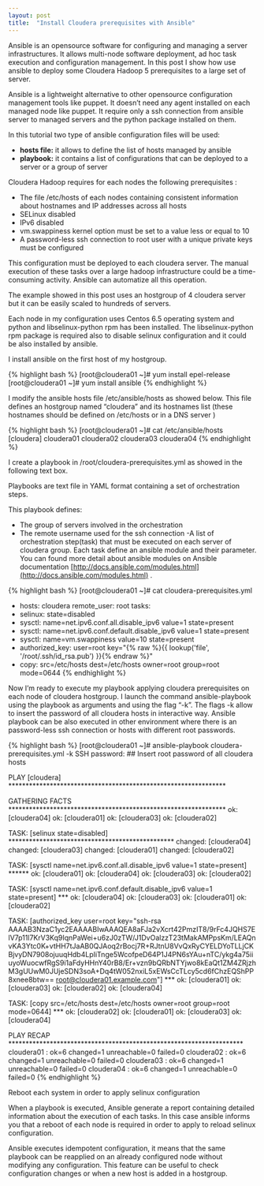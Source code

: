 ```yaml
---
layout: post
title:  "Install Cloudera prerequisites with Ansible"
---
```


Ansible is an opensource software for configuring and managing a server infrastructures. It allows multi-node software deployment, ad hoc task execution and configuration management.
In this post I show how use ansible to deploy some Cloudera Hadoop 5 prerequisites to a large set of server.

Ansible is a lightweight alternative to other opensource configuration management tools like puppet. It doesn’t need any agent installed on each managed node like puppet. It require only a ssh connection from ansible server to managed servers and the python package installed on them.

In this tutorial two type of ansible configuration files will be used:

- **hosts file:** it allows to define the list of hosts managed by ansible
- **playbook:** it contains a list of configurations that can be deployed to a server or a group of server


Cloudera Hadoop requires for each nodes the following prerequisites :
- The file /etc/hosts of each nodes containing consistent information about hostnames and IP addresses across all hosts
- SELinux disabled
- IPv6 disabled
- vm.swappiness kernel option must be set to a value less or equal to 10
- A password-less ssh connection to root user with a unique private keys must be configured

This configuration must be deployed to each cloudera server. The manual execution of these tasks over a large hadoop infrastructure could be a time-consuming activity.
Ansible can automatize all this operation.

The example showed in this post uses an hostgroup of 4 cloudera server but it can be easily scaled to hundreds of servers.

Each node in my configuration uses Centos 6.5 operating system and python and libselinux-python rpm has been installed.
The libselinux-python rpm package is required also to disable selinux configuration and it could be also installed by ansible.

I install ansible on the first host of my hostgroup.

{% highlight bash %}
[root@cloudera01 ~]# yum install epel-release
[root@cloudera01 ~]# yum install ansible
{% endhighlight %}

I modify the ansible hosts file /etc/ansible/hosts as showed below. This file defines an hostgroup named “cloudera” and its hostnames list (these hostnames should be defined on /etc/hosts or in a DNS server )

{% highlight bash %}
[root@cloudera01 ~]# cat /etc/ansible/hosts
[cloudera]
cloudera01
cloudera02
cloudera03
cloudera04
{% endhighlight %}

I create a playbook in /root/cloudera-prerequisites.yml as showed in the following text box.

Playbooks are text file in YAML format containing a set of orchestration steps.

This playbook defines:
- The group of servers involved in the orchestration
- The remote username used for the ssh connection
-A list of orchestration step(task) that must be executed on each server of cloudera group. Each task define an ansible module and their parameter. You can found more detail about ansible modules on Ansible documentation [http://docs.ansible.com/modules.html](http://docs.ansible.com/modules.html) .

{% highlight bash %}
[root@cloudera01 ~]# cat cloudera-prerequisites.yml
- hosts: cloudera
remote_user: root
tasks:
- selinux: state=disabled
- sysctl: name=net.ipv6.conf.all.disable_ipv6 value=1 state=present
- sysctl: name=net.ipv6.conf.default.disable_ipv6 value=1 state=present
- sysctl: name=vm.swappiness value=10 state=present
- authorized_key: user=root key="{% raw  %}{{ lookup('file', '/root/.ssh/id_rsa.pub') }}{% endraw  %}"
- copy: src=/etc/hosts dest=/etc/hosts owner=root group=root mode=0644
{% endhighlight %}


Now I’m ready to execute my playbook applying cloudera prerequisites on each node of cloudera hostgroup.
I launch the command ansible-playbook using the playbook as arguments and using the flag “-k”.
The flags -k allow to insert the password of all cloudera hosts in interactive way.
Ansible playbook can be also executed in other environment where there is an password-less ssh connection or hosts with different root passwords.

{% highlight bash %}
[root@cloudera01 ~]# ansible-playbook cloudera-prerequisites.yml -k
SSH password: ## Insert root password of all cloudera hosts

PLAY [cloudera] ***************************************************************

GATHERING FACTS ***************************************************************
ok: [cloudera04]
ok: [cloudera01]
ok: [cloudera03]
ok: [cloudera02]

TASK: [selinux state=disabled] ************************************************
changed: [cloudera04]
changed: [cloudera03]
changed: [cloudera01]
changed: [cloudera02]

TASK: [sysctl name=net.ipv6.conf.all.disable_ipv6 value=1 state=present] ******
ok: [cloudera01]
ok: [cloudera04]
ok: [cloudera03]
ok: [cloudera02]

TASK: [sysctl name=net.ipv6.conf.default.disable_ipv6 value=1 state=present] ***
ok: [cloudera04]
ok: [cloudera03]
ok: [cloudera01]
ok: [cloudera02]

TASK: [authorized_key user=root key="ssh-rsa AAAAB3NzaC1yc2EAAAABIwAAAQEA8aFJa2vXcrt42PmzIT8/9rFc4JQHS7ElV7p11l7KrV3Kq9IqnPaWei+u6zJ0zTW/J1DvOalzzT23tMakAMPpsKm/LEAQnvKA3Ytc0K+vtHH7tJaAB0QJAoq2rBocj7R+RJtnU8VvQxRyCYELDYoTLLjCKBjvyDN7908ojuuqHdb4LpIiTnge5WcofpeD64P1J4PN6sYAu+nTC/ykg4a75iiuyoWuocwfRgS9i1aFdyHHnY40rB8/Er+vzn9bQRbNTYjwo8kEaQt1ZM4ZRjzhM3gUUwM0JUjeSDN3soA+Dq4tW052nxiL5xEWsCcTLcy5cd6fChzEQShPP8xnee8btw== root@cloudera01.example.com"] ***
ok: [cloudera01]
ok: [cloudera03]
ok: [cloudera02]
ok: [cloudera04]

TASK: [copy src=/etc/hosts dest=/etc/hosts owner=root group=root mode=0644] ***
ok: [cloudera02]
ok: [cloudera01]
ok: [cloudera03]
ok: [cloudera04]

PLAY RECAP ********************************************************************
cloudera01 : ok=6 changed=1 unreachable=0 failed=0
cloudera02 : ok=6 changed=1 unreachable=0 failed=0
cloudera03 : ok=6 changed=1 unreachable=0 failed=0
cloudera04 : ok=6 changed=1 unreachable=0 failed=0
{% endhighlight %}

Reboot each system in order to apply selinux configuration

When a playbook is executed, Ansible generate a report containing detailed information about the execution of each tasks.
In this case ansible informs you that a reboot of each node is required in order to apply to reload selinux configuration.

Ansible executes idempotent configuration, it means that the same playbook can be reapplied on an already configured node without modifying any configuration.
This feature can be useful to check configuration changes or when a new host is added in a hostgroup.
